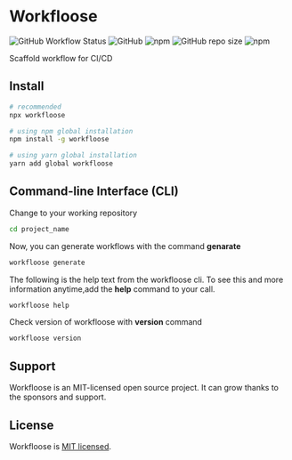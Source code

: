 # Workfloose

![GitHub Workflow Status](https://img.shields.io/github/actions/workflow/status/iamando/workfloose/ci.yml?branch=master&style=for-the-badge)
![GitHub](https://img.shields.io/github/license/iamando/workfloose?color=success&style=for-the-badge)
![npm](https://img.shields.io/npm/v/workfloose?style=for-the-badge)
![GitHub repo size](https://img.shields.io/github/repo-size/iamando/workfloose?style=for-the-badge)
![npm](https://img.shields.io/npm/dw/workfloose?style=for-the-badge)

Scaffold workflow for CI/CD

## Install

```bash
# recommended
npx workfloose

# using npm global installation
npm install -g workfloose

# using yarn global installation
yarn add global workfloose
```

## Command-line Interface (CLI)

Change to your working repository

```bash
cd project_name
```

Now, you can generate workflows with the command **genarate**

```bash
workfloose generate
```

The following is the help text from the workfloose cli. To see this and more information anytime,add the **help** command to your call.

```bash
workfloose help
```

Check version of workfloose with **version** command

```bash
workfloose version
```

## Support

Workfloose is an MIT-licensed open source project. It can grow thanks to the sponsors and support.

## License

Workfloose is [MIT licensed](LICENSE).

